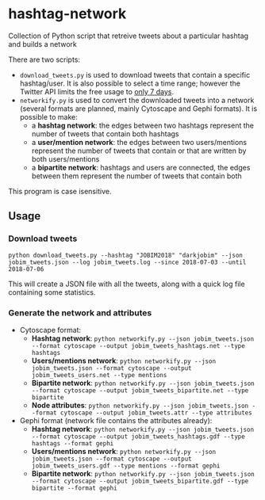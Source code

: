 # hashtag-network
Collection of Python script that retreive tweets about a particular hashtag and builds a network

There are two scripts:

- `download_tweets.py` is used to download tweets that contain a specific hashtag/user. It is also possible to select a time range; however the Twitter API limits the free usage to [only 7 days](https://developer.twitter.com/en/docs/tweets/search/overview/standard).
- `networkify.py` is used to convert the downloaded tweets into a network (several formats are planned, mainly Cytoscape and Gephi formats). It is possible to make:
	- a **hashtag network**: the edges between two hashtags represent the number of tweets that contain both hashtags
	- a **user/mention network**: the edges between two users/mentions represent the number of tweets that contain or that are written by both users/mentions
	- a **bipartite network**: hashtags and users are connected, the edges between them represent the number of tweets that contain both

This program is case isensitive.

## Usage
### Download tweets
`python download_tweets.py --hashtag "JOBIM2018" "darkjobim" --json jobim_tweets.json --log jobim_tweets.log --since 2018-07-03 --until 2018-07-06`

This will create a JSON file with all the tweets, along with a quick log file containing some statistics.

### Generate the network and attributes
- Cytoscape format:
	- **Hashtag network**: `python networkify.py --json jobim_tweets.json --format cytoscape --output jobim_tweets_hashtags.net --type hashtags`
	- **Users/mentions network**: `python networkify.py --json jobim_tweets.json --format cytoscape --output jobim_tweets_users.net --type mentions`
	- **Bipartite network**: `python networkify.py --json jobim_tweets.json --format cytoscape --output jobim_tweets_bipartite.net --type bipartite`
	- **Node attributes**: `python networkify.py --json jobim_tweets.json --format cytoscape --output jobim_tweets.attr --type attributes`
- Gephi format (network file contains the attributes already):
	- **Hashtag network**: `python networkify.py --json jobim_tweets.json --format cytoscape --output jobim_tweets_hashtags.gdf --type hashtags --format gephi`
	- **Users/mentions network**: `python networkify.py --json jobim_tweets.json --format cytoscape --output jobim_tweets_users.gdf --type mentions --format gephi`
	- **Bipartite network**: `python networkify.py --json jobim_tweets.json --format cytoscape --output jobim_tweets_bipartite.gdf --type bipartite --format gephi`
